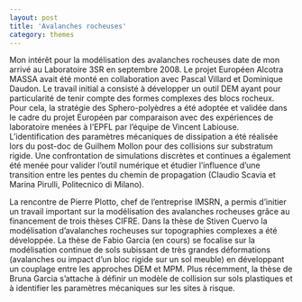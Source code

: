 ```yaml
---
layout: post
title: 'Avalanches rocheuses'
category: themes
---
```



Mon intérêt pour la modélisation des avalanches rocheuses date de mon arrivé au Laboratoire 3SR en septembre 2008. Le projet Européen Alcotra MASSA avait été monté en collaboration avec Pascal Villard et Dominique Daudon. Le travail initial a consisté à développer un outil DEM ayant pour particularité de tenir compte des formes complexes des blocs rocheux. Pour cela, la stratégie des Sphero-polyèdres a été adoptée et validée dans le cadre du projet Européen par comparaison avec des expériences de laboratoire menées à l’EPFL par l’équipe de Vincent Labiouse. L’identification des paramètres mécaniques de dissipation a été réalisée lors du post-doc de Guilhem Mollon pour des collisions sur substratum rigide. Une confrontation de simulations discrètes et continues a également été menée pour valider l’outil numérique et étudier l’influence d’une transition entre les pentes du chemin de propagation (Claudio Scavia et Marina Pirulli, Politecnico di Milano).

La rencontre de Pierre Plotto, chef de l’entreprise IMSRN, a permis d’initier un travail important sur la modélisation des avalanches rocheuses grâce au financement de trois thèses CIFRE. Dans la thèse de Stiven Cuervo la modélisation d’avalanches rocheuses sur topographies complexes a été développée. La thèse de Fabio Garcia (en cours) se focalise sur la modélisation continue de sols subissant de très grandes déformations (avalanches ou impact d’un bloc rigide sur un sol meuble) en développant un couplage entre les approches DEM et MPM. Plus récemment, la thèse de Bruna Garcia s’attache à définir un modèle de collision sur sols plastiques et à identifier les paramètres mécaniques sur les sites à risque.


<!--
En collaboration avec Pascal Villard. MASSA blabla

------

Un objectif de ce thème de recherche porte sur le développement d'outils de prédiction pour évaluer le danger (ou l'étudier _a posteriori_) liés aux chutes de blocs ou aux avalanches rocheuses. 

La méthode des éléments discrets est utilisée à cette fin avec des blocs dont la forme est modélisée avec la technique des sphéro-polyèdres (voir post [DEMbox](/methods/dembox)).

La phylosophie est d'accorder une très grande importance à la géométrie des blocs et du versant de propagation, et de simplifier autant que possible les loi de force. Toutefois, cette simplification ne concerne pas le bilan énergétique des collisions de sorte que les modes de dissipations soient au cœur des analyses résultant de la modélisation. 



### Identification des paramètres de collision <small>(Postdoc. Guilhem Mollon)</small>

Le premier travail qui a été réalisé a consistait à identifier 

XX
Avant de s'intéresser à un cas réel en contexte naturel, la pertinence du modèle a été évaluée en le confrontant aux résultats expérimentaux de Manzella et Labiouse (2009). Leurs expériences consistaient à mettre en place un assemblage de petites briques (d'une longueur de 3 cm et au nombre de 6000 à 10000), et de relâcher cet assemblage sur un biplan de manière à observer l'écoulement de la masse granulaire sur la pente et son dépôt sur le plan horizontal. L'estimation des paramètres de contact a été effectuée à partir d'expériences additionnelles utilisant les matériaux d'origine des expériences de Manzella et Labiouse (briques et support). Des essais de rebond de briques ont été réalisés, avec prises de vues par deux caméras rapides. Une analyse inverse des trajectoires de chute libre et de rebond a permis de définir un jeu de huit paramètres de contact (quatre paramètres pour le contact brique-pente, et quatre paramètres pour le contact inter-briques), qui ont ensuite été introduits dans la simulation de l'évènement complet. Les résultats de cette simulation (vitesses de propagation et de dépôt, forme et taille du dépôt granulaire) ont montré une excellente correspondance avec les résultats expérimentaux, et ont prouvé que le comportement collectif d'une masse granulaire en écoulement pouvait être modélisé à partir de lois de contact très simples calibrées sur des impacts isolés.
XX

### Etudes de cas réelles <small>(PhD Stiven Cuervo)</small>

TODO

### ??? <small>(PhD Bruna Da Silva Garcia)</small>

### Modélisation continue <small>(PhD Fabio Gracia)</small>
TODO

-->

